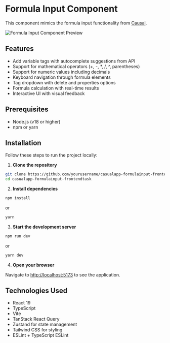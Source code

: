 # Formula Input Component

This component mimics the formula input functionality from [Causal](https://my.causal.app/).

![Formula Input Component Preview](https://casualapp-formulainput-frontendtask.vercel.app/)

## Features

- Add variable tags with autocomplete suggestions from API
- Support for mathematical operators (+, -, *, /, ^, parentheses)
- Support for numeric values including decimals
- Keyboard navigation through formula elements
- Tag dropdown with delete and properties options
- Formula calculation with real-time results
- Interactive UI with visual feedback

## Prerequisites

- Node.js (v18 or higher)
- npm or yarn

## Installation

Follow these steps to run the project locally:

1. **Clone the repository**

```bash
git clone https://github.com/yourusername/casualapp-formulainput-frontendtask.git
cd casualapp-formulainput-frontendtask
```

2. **Install dependencies**

```bash
npm install
```
or
```bash
yarn
```

3. **Start the development server**

```bash
npm run dev
```
or
```bash
yarn dev
```

4. **Open your browser**

Navigate to [http://localhost:5173](http://localhost:5173) to see the application.

## Technologies Used

- React 19
- TypeScript
- Vite
- TanStack React Query
- Zustand for state management
- Tailwind CSS for styling
- ESLint + TypeScript ESLint
